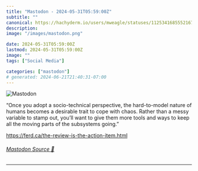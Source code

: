 ```yaml
---
title: "Mastodon - 2024-05-31T05:59:00Z"
subtitle: ""
canonical: https://hachyderm.io/users/mweagle/statuses/112534168555216776
description:
image: "/images/mastodon.png"

date: 2024-05-31T05:59:00Z
lastmod: 2024-05-31T05:59:00Z
image: ""
tags: ["Social Media"]

categories: ["mastodon"]
# generated: 2024-06-21T21:40:31-07:00
---
```

![Mastodon](/images/mastodon.png)

<p>“Once you adopt a socio-technical perspective, the hard-to-model nature of humans becomes a desirable trait to cope with chaos. Rather than a messy variable to stamp out, you’ll want to give them more tools and ways to keep all the moving parts of the subsystems going.”</p><p><a href="https://ferd.ca/the-review-is-the-action-item.html" target="_blank" rel="nofollow noopener noreferrer" translate="no"><span class="invisible">https://</span><span class="ellipsis">ferd.ca/the-review-is-the-acti</span><span class="invisible">on-item.html</span></a></p>


###### [Mastodon Source 🐘](https://hachyderm.io/@mweagle/112534168555216776)

___
